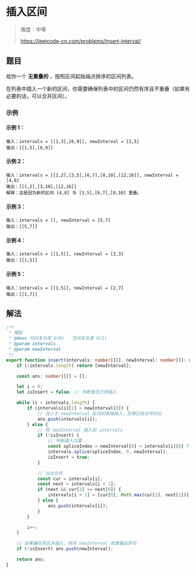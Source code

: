 # 插入区间

> 难度：中等
>
> https://leetcode-cn.com/problems/insert-interval/

## 题目

给你一个 **无重叠的** ，按照区间起始端点排序的区间列表。

在列表中插入一个新的区间，你需要确保列表中的区间仍然有序且不重叠（如果有必要的话，可以合并区间）。

### 示例

#### 示例 1：

```
输入：intervals = [[1,3],[6,9]], newInterval = [2,5]
输出：[[1,5],[6,9]]
```

#### 示例 2：

```
输入：intervals = [[1,2],[3,5],[6,7],[8,10],[12,16]], newInterval = [4,8]
输出：[[1,2],[3,10],[12,16]]
解释：这是因为新的区间 [4,8] 与 [3,5],[6,7],[8,10] 重叠。
```

#### 示例 3：

```
输入：intervals = [], newInterval = [5,7]
输出：[[5,7]]
```

#### 示例 4：

```
输入：intervals = [[1,5]], newInterval = [2,3]
输出：[[1,5]]
```

#### 示例 5：

```
输入：intervals = [[1,5]], newInterval = [2,7]
输出：[[1,7]]
```

## 解法

```typescript
/**
 * 模拟
 * @desc 时间复杂度 O(N)   空间复杂度 O(1)
 * @param intervals
 * @param newInterval
 */
export function insert(intervals: number[][], newInterval: number[]): number[][] {
    if (!intervals.length) return [newInterval];

    const ans: number[][] = [];

    let i = 0;
    let isInsert = false; // 判断是否已经插入

    while (i < intervals.length) {
        if (intervals[i][1] < newInterval[0]) {
            // 当小于 newInterval 区间的直接插入，无需已经合并对比
            ans.push(intervals[i]);
        } else {
            // 将 newInterval 插入到 intervals
            if (!isInsert) {
                // 判断插入位置
                const spliceIndex = newInterval[0] < intervals[i][0] ? i : i + 1;
                intervals.splice(spliceIndex, 0, newInterval);
                isInsert = true;
            }

            // 对比合并
            const cur = intervals[i];
            const next = intervals[i + 1];
            if (next && cur[1] >= next[0]) {
                intervals[i + 1] = [cur[0], Math.max(cur[1], next[1])]
            } else {
                ans.push(intervals[i]);
            }
        }

        i++;
    }

    // 如果遍历完还未插入，则将 newInterval 放置最后即可
    if (!isInsert) ans.push(newInterval);

    return ans;
}
```